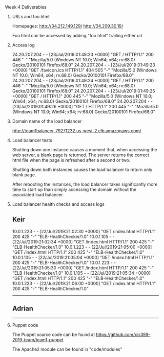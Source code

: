 Week 4 Deliverables

1. URLs and foo.html

    Homepages:
    http://34.212.149.129/
    http://34.209.30.19/

    Foo.html can be accessed by adding "foo.html" trailing either url.

2.  Access log

    24.20.207.204 - - [23/Jul/2019:01:49:23 +0000] "GET / HTTP/1.1" 200 446 "-" "Mozilla/5.0 (Windows NT 10.0; Win64; x64; rv:68.0) Gecko/20100101 Firefox/68.0"
    24.20.207.204 - - [23/Jul/2019:01:49:23 +0000] "GET /favicon.ico HTTP/1.1" 404 505 "-" "Mozilla/5.0 (Windows NT 10.0; Win64; x64; rv:68.0) Gecko/20100101 Firefox/68.0"
    24.20.207.204 - - [23/Jul/2019:01:49:24 +0000] "GET / HTTP/1.1" 200 446 "-" "Mozilla/5.0 (Windows NT 10.0; Win64; x64; rv:68.0) Gecko/20100101 Firefox/68.0"
    24.20.207.204 - - [23/Jul/2019:01:49:25 +0000] "GET / HTTP/1.1" 200 445 "-" "Mozilla/5.0 (Windows NT 10.0; Win64; x64; rv:68.0) Gecko/20100101 Firefox/68.0"
    24.20.207.204 - - [23/Jul/2019:01:49:26 +0000] "GET / HTTP/1.1" 200 445 "-" "Mozilla/5.0 (Windows NT 10.0; Win64; x64; rv:68.0) Gecko/20100101 Firefox/68.0"


3. Domain name of the load balancer

    http://team1balancer-79271232.us-west-2.elb.amazonaws.com/

4. Load balancer tests

    Shutting down one instance causes a moment that, when accessing the web server, a blank page is returned. The server returns the correct html file when the page is refreshed after a second or two. 

    Shutting down both instances causes the load balancer to return only blank page.

    After rebooting the instances, the load balancer takes significantly more time to start up than simply accessing the domain without the associated load balancer.

5. Load balancer health checks and access logs

    Keir
    -----------------------------------------------------------------------------------
    10.0.1.223 - - [22/Jul/2019:21:02:30 +0000] "GET /index.html HTTP/1.1" 200 425 "-" "ELB-HealthChecker/1.0"
    10.0.1.105 - - [22/Jul/2019:21:02:34 +0000] "GET /index.html HTTP/1.1" 200 425 "-" "ELB-HealthChecker/1.0"
    10.0.1.223 - - [22/Jul/2019:21:05:00 +0000] "GET /index.html HTTP/1.1" 200 425 "-" "ELB-HealthChecker/1.0"
    10.0.1.105 - - [22/Jul/2019:21:05:04 +0000] "GET /index.html HTTP/1.1" 200 425 "-" "ELB-HealthChecker/1.0"
    10.0.1.223 - - [22/Jul/2019:21:05:30 +0000] "GET /index.html HTTP/1.1" 200 425 "-" "ELB-HealthChecker/1.0"
    10.0.1.105 - - [22/Jul/2019:21:05:34 +0000] "GET /index.html HTTP/1.1" 200 425 "-" "ELB-HealthChecker/1.0"
    10.0.1.223 - - [22/Jul/2019:21:06:00 +0000] "GET /index.html HTTP/1.1" 200 425 "-" "ELB-HealthChecker/1.0"

    -----------------------------------------------------------------------------------
    Adrian
    -----------------------------------------------------------------------------------
    -----------------------------------------------------------------------------------

6. Puppet code
   
   The Puppet source code can be found at https://github.com/cis399-2019-team/team1-puppet

   The Apache2 module can be found in "code/modules" 